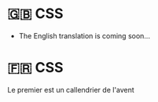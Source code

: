# 🇬🇧 CSS

- The English translation is coming soon...

# 🇫🇷 CSS

Le premier est un callendrier de l'avent
